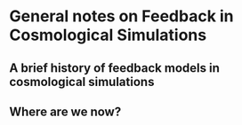 # General notes on Feedback in Cosmological Simulations

## A brief history of feedback models in cosmological simulations

## Where are we now?


